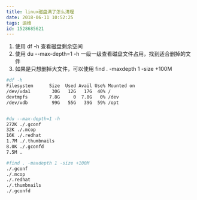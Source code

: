 ```yaml
---
title: linux磁盘满了怎么清理
date: 2018-06-11 10:52:25
tags: 运维
id: 1528685621
---
```

1. 使用 df -h 查看磁盘剩余空间
2. 使用 du --max-depth=1 -h 一级一级查看磁盘文件占用，找到适合删掉的文件
3. 如果是只想删掉大文件，可以使用 find . -maxdepth 1 -size +100M
```sh
#df -h
Filesystem      Size  Used Avail Use% Mounted on
/dev/vda1        30G   12G   17G  40% /
devtmpfs        7.8G     0  7.8G   0% /dev
/dev/vdb         99G   55G   39G  59% /opt


#du --max-depth=1 -h
272K ./.gconf 
32K ./.mcop 
16K ./.redhat 
1.7M ./.thumbnails 
8.0K ./.gconfd 
7.5M . 

#find . -maxdepth 1 -size +100M
./.gconf 
./.mcop 
./.redhat 
./.thumbnails 
./.gconfd 
```